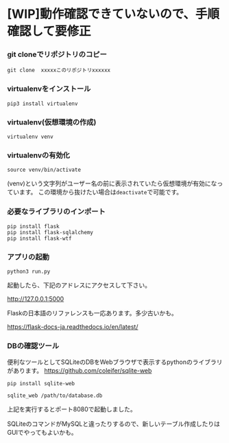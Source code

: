 # [WIP]動作確認できていないので、手順確認して要修正

### git cloneでリポジトリのコピー

`git clone  xxxxxこのリポジトリxxxxxx`

### virtualenvをインストール

`pip3 install virtualenv`

### virtualenv(仮想環境の作成)

```
virtualenv venv

```

### virtualenvの有効化

`source venv/bin/activate`

(venv)という文字列がユーザー名の前に表示されていたら仮想環境が有効になっています。
この環境から抜けたい場合は`deactivate`で可能です。

### 必要なライブラリのインポート

```
pip install flask
pip install flask-sqlalchemy
pip install flask-wtf
```

### アプリの起動

```
python3 run.py
```

起動したら、下記のアドレスにアクセスして下さい。

http://127.0.0.1:5000

Flaskの日本語のリファレンスも一応あります。多少古いかも。

https://flask-docs-ja.readthedocs.io/en/latest/


### DBの確認ツール

便利なツールとしてSQLiteのDBをWebブラウザで表示するpythonのライブラリがあります。
https://github.com/coleifer/sqlite-web

`pip install sqlite-web`

`sqlite_web /path/to/database.db`

上記を実行するとポート8080で起動しました。

SQLiteのコマンドがMySQLと違ったりするので、新しいテーブル作成したりはGUIでやってもよいかも。
